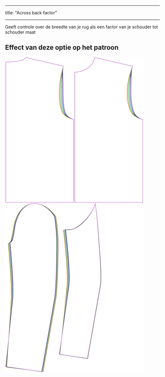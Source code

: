 - - -
title: "Across back factor"
- - -

Geeft controle over de breedte van je rug als een factor van je schouder tot schouder maat

## Effect van deze optie op het patroon

![Deze afbeelding toont het effect van deze optie door meerdere varianten die een andere waarde hebben voor deze optie te vervangen](bent_acrossbackfactor_sample.svg "Effect van deze optie op het patroon")
